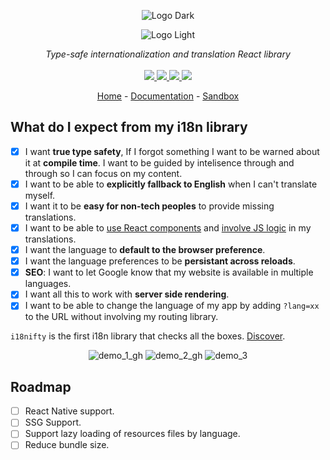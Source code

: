 <div align="center">

![Logo Dark](https://user-images.githubusercontent.com/6702424/172086369-292a3ada-8294-4328-bbb0-336061cbf830.png#gh-dark-mode-only)

</div>

<div align="center">

![Logo Light](https://user-images.githubusercontent.com/6702424/172086583-2014cf56-6deb-466d-b4d4-df80b6e85a1e.png#gh-light-mode-only)

</div>

<p align="center">
    <i>Type-safe internationalization and translation React library</i>
    <br>
    <br>
    <a href="https://github.com/garronej/i18nifty/actions">
      <img src="https://github.com/garronej/i18nifty/workflows/ci/badge.svg?branch=main">
    </a>
    <a href="https://bundlephobia.com/package/i18nifty">
      <img src="https://img.shields.io/bundlephobia/minzip/i18nifty">
    </a>
    <a href="https://www.npmjs.com/package/i18nifty">
      <img src="https://img.shields.io/npm/dw/i18nifty">
    </a>
    <a href="https://github.com/garronej/i18nifty/blob/main/LICENSE">
      <img src="https://img.shields.io/npm/l/i18nifty">
    </a>
</p>

<p align="center">
  <a href="https://www.i18nifty.dev">Home</a>
  -
  <a href="https://docs.i18nifty.dev">Documentation</a>
  -
  <a href="https://stackblitz.com/edit/react-ts-m4d8w7?file=components%2FMyComponent.tsx">Sandbox</a>
</p>

## What do I expect from my i18n library

-   [x] I want **true type safety**, If I forgot something I want to be warned about it at **compile time**. I want to be guided by intelisence
        through and through so I can focus on my content.
-   [x] I want to be able to **explicitly fallback to English** when I can't translate myself.
-   [x] I want it to be **easy for non-tech peoples** to provide missing translations.
-   [x] I want to be able to [use React components](https://github.com/garronej/i18nifty/blob/216d90bfa80741c2dc39b79ff7965d18af0bc258/src/test/apps/spa/src/i18n.tsx#L35-L40) and [involve JS logic](https://github.com/garronej/i18nifty/blob/216d90bfa80741c2dc39b79ff7965d18af0bc258/src/test/apps/spa/src/i18n.tsx#L45-L53) in my translations.
-   [x] I want the language to **default to the browser preference**.
-   [x] I want the language preferences to be **persistant across reloads**.
-   [x] **SEO**: I want to let Google know that my website is available in multiple languages.
-   [x] I want all this to work with **server side rendering**.
-   [x] I want to be able to change the language of my app by adding `?lang=xx` to the URL without involving my routing library.

`i18nifty` is the first i18n library that checks all the boxes. [Discover](https://www.i18nifty.dev).

<div align="center">  
    
![demo_1_gh](https://user-images.githubusercontent.com/6702424/172532135-26ac05a4-695b-49b1-94a7-d84ab534d113.gif)
![demo_2_gh](https://user-images.githubusercontent.com/6702424/172532593-b702e3a2-1792-48f5-bc4a-e41bf4c9899c.gif)
![demo_3](https://user-images.githubusercontent.com/6702424/172604440-509f0d8e-6241-4131-b32b-dbdb7149aeb1.gif)

</div>

## Roadmap

-   [ ] React Native support.
-   [ ] SSG Support.
-   [ ] Support lazy loading of resources files by language.
-   [ ] Reduce bundle size.
